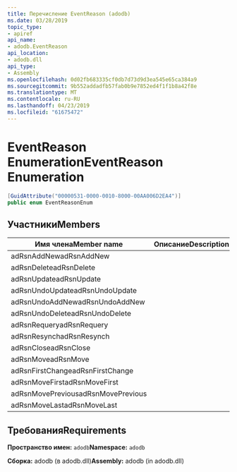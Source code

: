 ```yaml
---
title: Перечисление EventReason (adodb)
ms.date: 03/28/2019
topic_type:
- apiref
api_name:
- adodb.EventReason
api_location:
- adodb.dll
api_type:
- Assembly
ms.openlocfilehash: 0d02fb683335cf0db7d73d9d3ea545e65ca384a9
ms.sourcegitcommit: 9b552addadfb57fab0b9e7852ed4f1f1b8a42f8e
ms.translationtype: MT
ms.contentlocale: ru-RU
ms.lasthandoff: 04/23/2019
ms.locfileid: "61675472"
---
```

# <a name="eventreason-enumeration"></a><span data-ttu-id="a15cf-102">EventReason Enumeration</span><span class="sxs-lookup"><span data-stu-id="a15cf-102">EventReason Enumeration</span></span>

```csharp
[GuidAttribute("00000531-0000-0010-8000-00AA006D2EA4")]
public enum EventReasonEnum
```

## <a name="members"></a><span data-ttu-id="a15cf-103">Участники</span><span class="sxs-lookup"><span data-stu-id="a15cf-103">Members</span></span>

| <span data-ttu-id="a15cf-104">Имя члена</span><span class="sxs-lookup"><span data-stu-id="a15cf-104">Member name</span></span>  | <span data-ttu-id="a15cf-105">Описание</span><span class="sxs-lookup"><span data-stu-id="a15cf-105">Description</span></span>  |
|---|---|
|<span data-ttu-id="a15cf-106">adRsnAddNew</span><span class="sxs-lookup"><span data-stu-id="a15cf-106">adRsnAddNew</span></span>  |   |
|<span data-ttu-id="a15cf-107">adRsnDelete</span><span class="sxs-lookup"><span data-stu-id="a15cf-107">adRsnDelete</span></span>  |   |
|<span data-ttu-id="a15cf-108">adRsnUpdate</span><span class="sxs-lookup"><span data-stu-id="a15cf-108">adRsnUpdate</span></span>  |   |
|<span data-ttu-id="a15cf-109">adRsnUndoUpdate</span><span class="sxs-lookup"><span data-stu-id="a15cf-109">adRsnUndoUpdate</span></span>  |   |
|<span data-ttu-id="a15cf-110">adRsnUndoAddNew</span><span class="sxs-lookup"><span data-stu-id="a15cf-110">adRsnUndoAddNew</span></span>  |   |
|<span data-ttu-id="a15cf-111">adRsnUndoDelete</span><span class="sxs-lookup"><span data-stu-id="a15cf-111">adRsnUndoDelete</span></span>  |   |
|<span data-ttu-id="a15cf-112">adRsnRequery</span><span class="sxs-lookup"><span data-stu-id="a15cf-112">adRsnRequery</span></span>  |   |
|<span data-ttu-id="a15cf-113">adRsnResynch</span><span class="sxs-lookup"><span data-stu-id="a15cf-113">adRsnResynch</span></span>  |   |
| <span data-ttu-id="a15cf-114">adRsnClose</span><span class="sxs-lookup"><span data-stu-id="a15cf-114">adRsnClose</span></span>  |   |
| <span data-ttu-id="a15cf-115">adRsnMove</span><span class="sxs-lookup"><span data-stu-id="a15cf-115">adRsnMove</span></span>  |   |
| <span data-ttu-id="a15cf-116">adRsnFirstChange</span><span class="sxs-lookup"><span data-stu-id="a15cf-116">adRsnFirstChange</span></span>  |   |
| <span data-ttu-id="a15cf-117">adRsnMoveFirst</span><span class="sxs-lookup"><span data-stu-id="a15cf-117">adRsnMoveFirst</span></span>  |   |
| <span data-ttu-id="a15cf-118">adRsnMovePrevious</span><span class="sxs-lookup"><span data-stu-id="a15cf-118">adRsnMovePrevious</span></span>  |   |
| <span data-ttu-id="a15cf-119">adRsnMoveLast</span><span class="sxs-lookup"><span data-stu-id="a15cf-119">adRsnMoveLast</span></span>  |   |

## <a name="requirements"></a><span data-ttu-id="a15cf-120">Требования</span><span class="sxs-lookup"><span data-stu-id="a15cf-120">Requirements</span></span>

<span data-ttu-id="a15cf-121">**Пространство имен:** `adodb`</span><span class="sxs-lookup"><span data-stu-id="a15cf-121">**Namespace:** `adodb`</span></span>

<span data-ttu-id="a15cf-122">**Сборка:** adodb (в adodb.dll)</span><span class="sxs-lookup"><span data-stu-id="a15cf-122">**Assembly:** adodb (in adodb.dll)</span></span>
